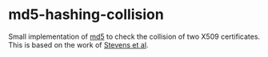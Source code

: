 # md5-hashing-collision
Small implementation of [md5](https://rosettacode.org/wiki/MD5/Implementation#Java) to check the collision of two X509 certificates.
This is based on the work of [Stevens et al](https://www.win.tue.nl/hashclash/TargetCollidingCertificates/).
